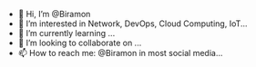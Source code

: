 - 👋 Hi, I’m @Biramon
- 👀 I’m interested in Network, DevOps, Cloud Computing, IoT...
- 🌱 I’m currently learning ...
- 💞️ I’m looking to collaborate on ...
- 📫 How to reach me: @Biramon in most social media...

<!---
Biramon/Biramon is a ✨ special ✨ repository because its `README.md` (this file) appears on your GitHub profile.
You can click the Preview link to take a look at your changes.
--->
